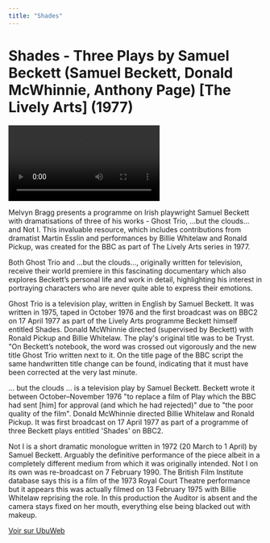 ```yaml
---
title: "Shades"
---
```


# Shades - Three Plays by Samuel Beckett (Samuel Beckett, Donald McWhinnie, Anthony Page) [The Lively Arts] (1977)

<video controls src='https://ubu.com/media/video/Beckett-Samuel_Shades_Three-Plays-by-Samuel-Beckett_The-Lively-Arts-BBC_1977.mkv'></video>


Melvyn Bragg presents a programme on Irish playwright Samuel Beckett with dramatisations of three of his works - Ghost Trio, ...but the clouds... and Not I. This invaluable resource, which includes contributions from dramatist Martin Esslin and performances by Billie Whitelaw and Ronald Pickup, was created for the BBC as part of The Lively Arts series in 1977.

Both Ghost Trio and ...but the clouds..., originally written for television, receive their world premiere in this fascinating documentary which also explores Beckett’s personal life and work in detail, highlighting his interest in portraying characters who are never quite able to express their emotions.


Ghost Trio is a television play, written in English by Samuel Beckett. It was written in 1975, taped in October 1976 and the first broadcast was on BBC2 on 17 April 1977 as part of the Lively Arts programme Beckett himself entitled Shades. Donald McWhinnie directed (supervised by Beckett) with Ronald Pickup and Billie Whitelaw. The play's original title was to be Tryst. "On Beckett’s notebook, the word was crossed out vigorously and the new title Ghost Trio written next to it. On the title page of the BBC script the same handwritten title change can be found, indicating that it must have been corrected at the very last minute.

... but the clouds ... is a television play by Samuel Beckett. Beckett wrote it between October–November 1976 "to replace a film of Play which the BBC had sent [him] for approval (and which he had rejected)" due to "the poor quality of the film". Donald McWhinnie directed Billie Whitelaw and Ronald Pickup. It was first broadcast on 17 April 1977 as part of a programme of three Beckett plays entitled 'Shades' on BBC2.

Not I is a short dramatic monologue written in 1972 (20 March to 1 April) by Samuel Beckett.
Arguably the definitive performance of the piece albeit in a completely different medium from which it was originally intended. Not I on its own was re-broadcast on 7 February 1990. The British Film Institute database says this is a film of the 1973 Royal Court Theatre performance but it appears this was actually filmed on 13 February 1975 with Billie Whitelaw reprising the role. In this production the Auditor is absent and the camera stays fixed on her mouth, everything else being blacked out with makeup.



[Voir sur UbuWeb](https://ubu.com/film/beckett_shades.html)